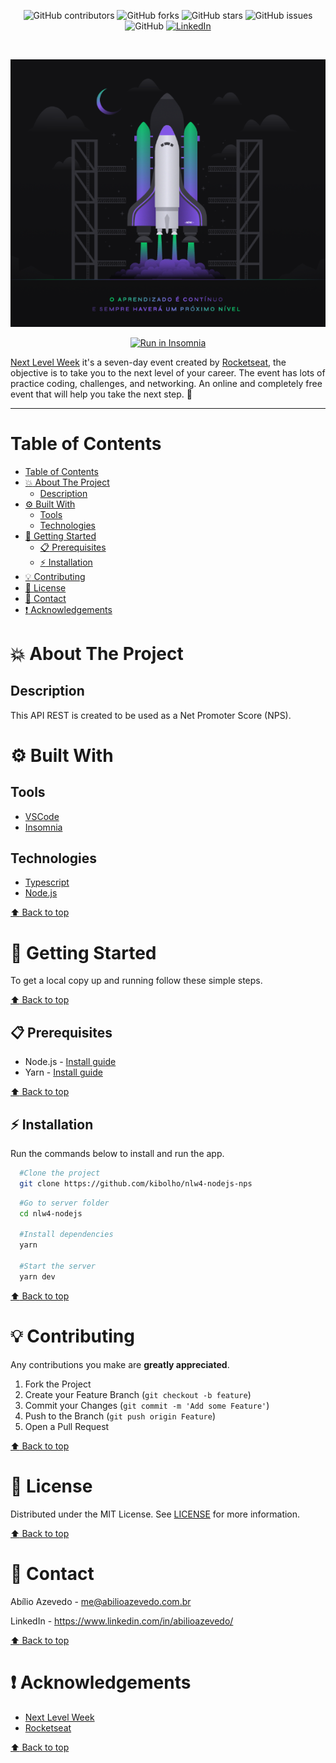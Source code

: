 <!-- BADGES -->
<p align="center">
  <img alt="GitHub contributors" src="https://img.shields.io/github/contributors/kibolho/nlw4-nodejs-nps?color=green">
  <img alt="GitHub forks" src="https://img.shields.io/github/forks/kibolho/nlw4-nodejs-nps">
  <img alt="GitHub stars" src="https://img.shields.io/github/stars/kibolho/nlw4-nodejs-nps">
  <img alt="GitHub issues" src="https://img.shields.io/github/issues/kibolho/nlw4-nodejs-nps">
  <img alt="GitHub" src="https://img.shields.io/github/license/kibolho/nlw4-nodejs-nps">
  <a href="https://www.linkedin.com/in/abilioazevedo/">
    <img alt="LinkedIn" src="https://img.shields.io/badge/-LinkedIn-black.svg?style=flat&logo=linkedin&colorB=555">
  </a>
</p>
<br/>

<!-- PROJECT LOGO -->
<p align="center">
  <a href="https://github.com/kibolho/nlw4-nodejs-nps">
     <img src=".github/Logo.png" alt="Logo">
  </a>
  <p align="center">
  <a href="https://insomnia.rest/run/?label=NLW4-NPS&uri=https://raw.githubusercontent.com/kibolho/nlw4-nodejs-nps/master/.github/nlw4-nps-api.json" target="_blank"><img src="https://insomnia.rest/images/run.svg" alt="Run in Insomnia"></a>
  </p>

  [Next Level Week](http://nextlevelweek.com/) it's a seven-day event created by [Rocketseat](https://rocketseat.com.br/), the objective is to take you to the next level of your career. The event has lots of practice coding, challenges, and networking. An online and completely free event that will help you take the next step. :rocket:
</p>

***

<!-- TABLE OF CONTENTS -->
# Table of Contents
- [Table of Contents](#table-of-contents)
- [:boom: About The Project](#boom-about-the-project)
  - [Description](#description)
- [:gear: Built With](#gear-built-with)
  - [Tools](#tools)
  - [Technologies](#technologies)
- [:rocket: Getting Started](#rocket-getting-started)
  - [:clipboard: Prerequisites](#clipboard-prerequisites)
  - [:zap: Installation](#zap-installation)
- [:bulb: Contributing](#bulb-contributing)
- [:memo: License](#memo-license)
- [:e-mail: Contact](#e-mail-contact)
- [:exclamation: Acknowledgements](#exclamation-acknowledgements)
<!-- * [Usage](#usage)
* [Roadmap](#arrows_clockwise-roadmap) -->

<!-- ABOUT THE PROJECT -->
# :boom: About The Project

<!-- Project image -->
<!-- <img src=".github/Home.png" alt="Proffy"> -->


## Description
This API REST is created to be used as a Net Promoter Score (NPS).

# :gear: Built With
  ## Tools
  * [VSCode](https://code.visualstudio.com/)
  * [Insomnia](https://insomnia.rest/download/)

  ## Technologies
  * [Typescript](https://www.typescriptlang.org/)
  * [Node.js](https://nodejs.org/)

  [:arrow_up: Back to top](#table-of-Contents)


<!-- GETTING STARTED -->
# :rocket: Getting Started

To get a local copy up and running follow these simple steps.

[:arrow_up: Back to top](#table-of-Contents)


## :clipboard: Prerequisites

* Node.js - [Install guide](https://nodejs.org/en/download/package-manager/)
* Yarn - [Install guide](https://classic.yarnpkg.com/en/docs/install/#windows-stable)

[:arrow_up: Back to top](#table-of-Contents)


## :zap: Installation
Run the commands below to install and run the app.
  ```sh
    #Clone the project
    git clone https://github.com/kibolho/nlw4-nodejs-nps
  ```

  ```sh
    #Go to server folder
    cd nlw4-nodejs

    #Install dependencies
    yarn

    #Start the server
    yarn dev
   ```

[:arrow_up: Back to top](#table-of-Contents)


<!-- CONTRIBUTING -->
# :bulb: Contributing

Any contributions you make are **greatly appreciated**.

1. Fork the Project
2. Create your Feature Branch (`git checkout -b feature`)
3. Commit your Changes (`git commit -m 'Add some Feature'`)
4. Push to the Branch (`git push origin Feature`)
5. Open a Pull Request

[:arrow_up: Back to top](#table-of-Contents)

<!-- USAGE EXAMPLES -->
<!-- # Usage

Use this space to show useful examples of how a project can be used. Additional screenshots, code examples and demos work well in this space. You may also link to more resources.

_For more examples, please refer to the [Documentation](https://example.com)_ -->


<!-- LICENSE -->
# :memo: License

Distributed under the MIT License. See [LICENSE](LICENSE.md) for more information.

[:arrow_up: Back to top](#table-of-Contents)


<!-- CONTACT -->
# :e-mail: Contact

Abílio Azevedo - <me@abilioazevedo.com.br>

LinkedIn - <https://www.linkedin.com/in/abilioazevedo/>

[:arrow_up: Back to top](#table-of-Contents)


<!-- ACKNOWLEDGEMENTS -->
# :exclamation: Acknowledgements

* [Next Level Week](http://nextlevelweek.com/)
* [Rocketseat](https://rocketseat.com.br/)

[:arrow_up: Back to top](#table-of-Contents)
